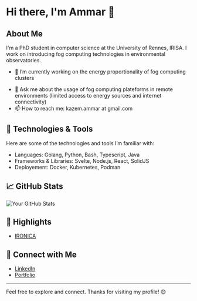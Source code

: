 # Hi there, I'm Ammar 👋

## About Me

I'm a PhD student in computer science at the University of Rennes, IRISA. I work on introducing fog computing technologies in environmental observatories. 

- 🔭 I’m currently working on the energy proportionality of fog computing clusters
<!-- - 🌱 I’m currently learning [Technologies or Skills You’re Learning] 
- 👯 I’m looking to collaborate on [Types of Projects or Collaborations You're Interested In]
- 🤔 I’m looking for help with [Areas Where You Need Assistance] -->
- 💬 Ask me about the usage of fog computing plateforms in remote environments (limited access to energy sources and internet connectivity)
- 📫 How to reach me: kazem.ammar at gmail.com
<!-- - ⚡ Fun fact: [A Fun Fact About You] -->

## 🔧 Technologies & Tools

Here are some of the technologies and tools I’m familiar with:

- Languages: Golang, Python, Bash, Typescript, Java
- Frameworks & Libraries: Svelte, Node.js, React, SolidJS
- Deployement: Docker, Kubernetes, Podman

## 📈 GitHub Stats

![Your GitHub Stats](https://github-readme-stats.vercel.app/api?username=Ammar96399&show_icons=true&hide=contribs,prs&theme=radical)

## 🌟 Highlights

- [IRONICA](https://github.com/Ironica)

<!-- ## 📝 Latest Blog Posts

- [Blog Post Title](URL to Blog Post)
- [Another Blog Post Title](URL to Blog Post) -->

## 🤝 Connect with Me

- [LinkedIn](https://www.linkedin.com/in/ammar-kazem-5357991a1)
- [Portfolio](https://www.ammar.kazem.fr)

<!--## 👀 Check Out My Projects

- [Project 1](https://github.com/your_username/project1)
- [Project 2](https://github.com/your_username/project2)
- [Project 3](https://github.com/your_username/project3) -->

---

Feel free to explore and connect. Thanks for visiting my profile! 😊

     
<!--
**Ammar96399/Ammar96399** is a ✨ _special_ ✨ repository because its `README.md` (this file) appears on your GitHub profile.

Here are some ideas to get you started:

- 🔭 I’m currently working on ...
- 🌱 I’m currently learning ...
- 👯 I’m looking to collaborate on ...
- 🤔 I’m looking for help with ...
- 💬 Ask me about ...
- 📫 How to reach me: ...
- 😄 Pronouns: ...
- ⚡ Fun fact: ...
-->
